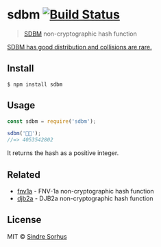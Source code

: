 # sdbm [![Build Status](https://travis-ci.org/sindresorhus/sdbm.svg?branch=master)](https://travis-ci.org/sindresorhus/sdbm)

> [SDBM](http://www.cse.yorku.ca/~oz/hash.html#sdbm) non-cryptographic hash function

[SDBM has good distribution and collisions are rare.](https://softwareengineering.stackexchange.com/questions/49550/which-hashing-algorithm-is-best-for-uniqueness-and-speed/145633#145633)


## Install

```
$ npm install sdbm
```


## Usage

```js
const sdbm = require('sdbm');

sdbm('🦄🌈');
//=> 4053542802
```

It returns the hash as a positive integer.


## Related

- [fnv1a](https://github.com/sindresorhus/fnv1a) - FNV-1a non-cryptographic hash function
- [djb2a](https://github.com/sindresorhus/djb2a) - DJB2a non-cryptographic hash function


## License

MIT © [Sindre Sorhus](https://sindresorhus.com)
